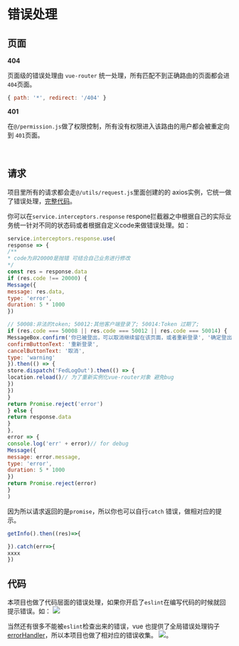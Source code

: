 # 错误处理

## 页面
**404**

页面级的错误处理由 `vue-router` 统一处理，所有匹配不到正确路由的页面都会进 `404`页面。

```js
{ path: '*', redirect: '/404' }
```

**401**

在`@/permission.js`做了权限控制，所有没有权限进入该路由的用户都会被重定向到 `401`页面。

<br/>

## 请求
项目里所有的请求都会走`@/utils/request.js`里面创建的的 axios实例，它统一做了错误处理，[完整代码](https://github.com/PanJiaChen/vue-element-admin/blob/master/src/utils/request.js)。

你可以在`service.interceptors.response` respone拦截器之中根据自己的实际业务统一针对不同的状态码或者根据自定义code来做错误处理。如：

```js
service.interceptors.response.use(
response => {
/**
* code为非20000是抛错 可结合自己业务进行修改
*/
const res = response.data
if (res.code !== 20000) {
Message({
message: res.data,
type: 'error',
duration: 5 * 1000
})

// 50008:非法的token; 50012:其他客户端登录了; 50014:Token 过期了;
if (res.code === 50008 || res.code === 50012 || res.code === 50014) {
MessageBox.confirm('你已被登出，可以取消继续留在该页面，或者重新登录', '确定登出', {
confirmButtonText: '重新登录',
cancelButtonText: '取消',
type: 'warning'
}).then(() => {
store.dispatch('FedLogOut').then(() => {
location.reload()// 为了重新实例化vue-router对象 避免bug
})
})
}
return Promise.reject('error')
} else {
return response.data
}
},
error => {
console.log('err' + error)// for debug
Message({
message: error.message,
type: 'error',
duration: 5 * 1000
})
return Promise.reject(error)
}
)
```

因为所以请求返回的是`promise`，所以你也可以自行`catch` 错误，做相对应的提示。
```js
getInfo().then((res)=>{

}).catch(err=>{
xxxx
})
```

## 代码
本项目也做了代码层面的错误处理，如果你开启了`eslint`在编写代码的时候就回提示错误。如：
![](https://wpimg.wallstcn.com/b037f47c-1f7b-487f-bb05-32e7300767d2.png)

当然还有很多不能被`eslint`检查出来的错误，vue 也提供了全局错误处理钩子[errorHandler](https://vuejs.org/v2/api/#errorHandler)，所以本项目也做了相对应的错误收集。
![](https://wpimg.wallstcn.com/360e4842-4db5-42d0-b078-f9a84a825546.gif)。